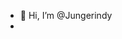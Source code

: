 - 👋 Hi, I’m @Jungerindy
- 
<!---
Jungerindy/Jungerindy is a ✨ special ✨ repository because its `README.md` (this file) appears on your GitHub profile.
You can click the Preview link to take a look at your changes.
--->
